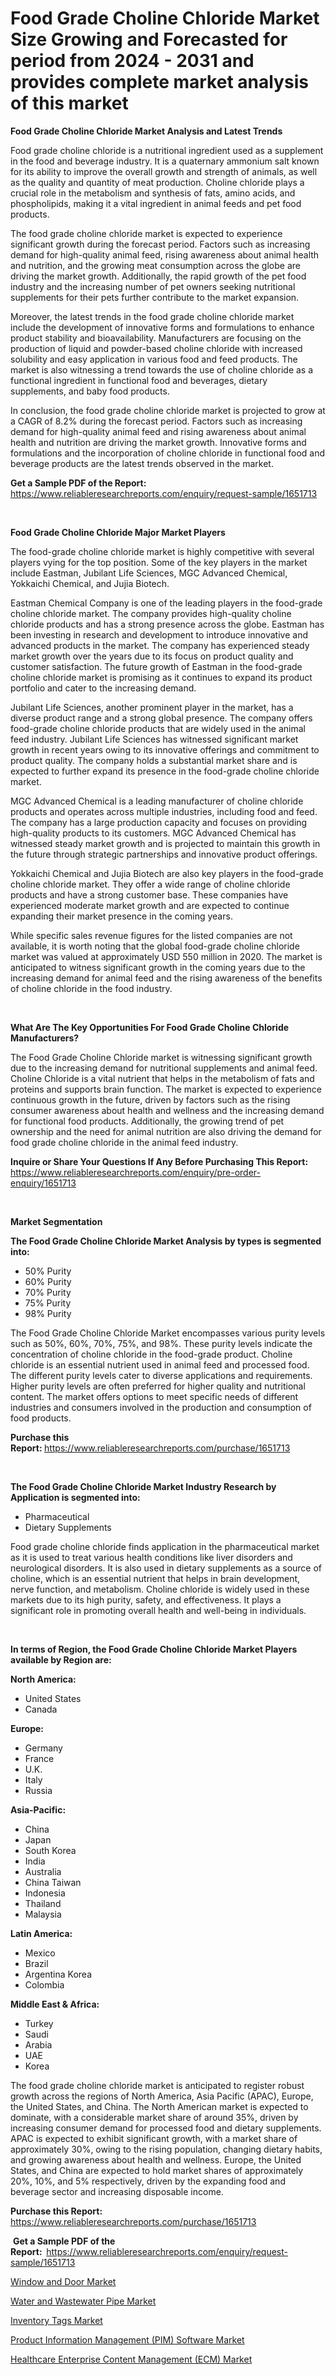 <p><h1>Food Grade Choline Chloride Market Size Growing and Forecasted for period from 2024 - 2031 and provides complete market analysis of this market</h1></p><p><strong>Food Grade Choline Chloride Market Analysis and Latest Trends</strong></p>
<p><p>Food grade choline chloride is a nutritional ingredient used as a supplement in the food and beverage industry. It is a quaternary ammonium salt known for its ability to improve the overall growth and strength of animals, as well as the quality and quantity of meat production. Choline chloride plays a crucial role in the metabolism and synthesis of fats, amino acids, and phospholipids, making it a vital ingredient in animal feeds and pet food products.</p><p>The food grade choline chloride market is expected to experience significant growth during the forecast period. Factors such as increasing demand for high-quality animal feed, rising awareness about animal health and nutrition, and the growing meat consumption across the globe are driving the market growth. Additionally, the rapid growth of the pet food industry and the increasing number of pet owners seeking nutritional supplements for their pets further contribute to the market expansion.</p><p>Moreover, the latest trends in the food grade choline chloride market include the development of innovative forms and formulations to enhance product stability and bioavailability. Manufacturers are focusing on the production of liquid and powder-based choline chloride with increased solubility and easy application in various food and feed products. The market is also witnessing a trend towards the use of choline chloride as a functional ingredient in functional food and beverages, dietary supplements, and baby food products.</p><p>In conclusion, the food grade choline chloride market is projected to grow at a CAGR of 8.2% during the forecast period. Factors such as increasing demand for high-quality animal feed and rising awareness about animal health and nutrition are driving the market growth. Innovative forms and formulations and the incorporation of choline chloride in functional food and beverage products are the latest trends observed in the market.</p></p>
<p><strong>Get a Sample PDF of the Report:&nbsp;</strong> <a href="https://www.reliableresearchreports.com/enquiry/request-sample/1651713">https://www.reliableresearchreports.com/enquiry/request-sample/1651713</a></p>
<p>&nbsp;</p>
<p><strong>Food Grade Choline Chloride Major Market Players</strong></p>
<p><p>The food-grade choline chloride market is highly competitive with several players vying for the top position. Some of the key players in the market include Eastman, Jubilant Life Sciences, MGC Advanced Chemical, Yokkaichi Chemical, and Jujia Biotech.</p><p>Eastman Chemical Company is one of the leading players in the food-grade choline chloride market. The company provides high-quality choline chloride products and has a strong presence across the globe. Eastman has been investing in research and development to introduce innovative and advanced products in the market. The company has experienced steady market growth over the years due to its focus on product quality and customer satisfaction. The future growth of Eastman in the food-grade choline chloride market is promising as it continues to expand its product portfolio and cater to the increasing demand.</p><p>Jubilant Life Sciences, another prominent player in the market, has a diverse product range and a strong global presence. The company offers food-grade choline chloride products that are widely used in the animal feed industry. Jubilant Life Sciences has witnessed significant market growth in recent years owing to its innovative offerings and commitment to product quality. The company holds a substantial market share and is expected to further expand its presence in the food-grade choline chloride market.</p><p>MGC Advanced Chemical is a leading manufacturer of choline chloride products and operates across multiple industries, including food and feed. The company has a large production capacity and focuses on providing high-quality products to its customers. MGC Advanced Chemical has witnessed steady market growth and is projected to maintain this growth in the future through strategic partnerships and innovative product offerings.</p><p>Yokkaichi Chemical and Jujia Biotech are also key players in the food-grade choline chloride market. They offer a wide range of choline chloride products and have a strong customer base. These companies have experienced moderate market growth and are expected to continue expanding their market presence in the coming years.</p><p>While specific sales revenue figures for the listed companies are not available, it is worth noting that the global food-grade choline chloride market was valued at approximately USD 550 million in 2020. The market is anticipated to witness significant growth in the coming years due to the increasing demand for animal feed and the rising awareness of the benefits of choline chloride in the food industry.</p></p>
<p>&nbsp;</p>
<p><strong>What Are The Key Opportunities For Food Grade Choline Chloride Manufacturers?</strong></p>
<p><p>The Food Grade Choline Chloride market is witnessing significant growth due to the increasing demand for nutritional supplements and animal feed. Choline Chloride is a vital nutrient that helps in the metabolism of fats and proteins and supports brain function. The market is expected to experience continuous growth in the future, driven by factors such as the rising consumer awareness about health and wellness and the increasing demand for functional food products. Additionally, the growing trend of pet ownership and the need for animal nutrition are also driving the demand for food grade choline chloride in the animal feed industry.</p></p>
<p><strong>Inquire or Share Your Questions If Any Before Purchasing This Report:</strong> <a href="https://www.reliableresearchreports.com/enquiry/pre-order-enquiry/1651713">https://www.reliableresearchreports.com/enquiry/pre-order-enquiry/1651713</a></p>
<p>&nbsp;</p>
<p><strong>Market Segmentation</strong></p>
<p><strong>The Food Grade Choline Chloride Market Analysis by types is segmented into:</strong></p>
<p><ul><li>50% Purity</li><li>60% Purity</li><li>70% Purity</li><li>75% Purity</li><li>98% Purity</li></ul></p>
<p><p>The Food Grade Choline Chloride Market encompasses various purity levels such as 50%, 60%, 70%, 75%, and 98%. These purity levels indicate the concentration of choline chloride in the food-grade product. Choline chloride is an essential nutrient used in animal feed and processed food. The different purity levels cater to diverse applications and requirements. Higher purity levels are often preferred for higher quality and nutritional content. The market offers options to meet specific needs of different industries and consumers involved in the production and consumption of food products.</p></p>
<p><strong>Purchase this Report:&nbsp;</strong><a href="https://www.reliableresearchreports.com/purchase/1651713">https://www.reliableresearchreports.com/purchase/1651713</a></p>
<p>&nbsp;</p>
<p><strong>The Food Grade Choline Chloride Market Industry Research by Application is segmented into:</strong></p>
<p><ul><li>Pharmaceutical</li><li>Dietary Supplements</li></ul></p>
<p><p>Food grade choline chloride finds application in the pharmaceutical market as it is used to treat various health conditions like liver disorders and neurological disorders. It is also used in dietary supplements as a source of choline, which is an essential nutrient that helps in brain development, nerve function, and metabolism. Choline chloride is widely used in these markets due to its high purity, safety, and effectiveness. It plays a significant role in promoting overall health and well-being in individuals.</p></p>
<p>&nbsp;</p>
<p><strong>In terms of Region, the Food Grade Choline Chloride Market Players available by Region are:</strong></p>
<p>
    <p> <strong> North America: </strong>
        <ul>
            <li>United States</li>
            <li>Canada</li>
        </ul>
        </p> 
    <p> <strong> Europe: </strong>
        <ul>
            <li>Germany</li>
            <li>France</li>
            <li>U.K.</li>
            <li>Italy</li>
            <li>Russia</li>
        </ul>
        </p> 
    <p> <strong> Asia-Pacific: </strong>
        <ul>
            <li>China</li>
            <li>Japan</li>
            <li>South Korea</li>
            <li>India</li>
            <li>Australia</li>
            <li>China Taiwan</li>
            <li>Indonesia</li>
            <li>Thailand</li>
            <li>Malaysia</li>
        </ul>
        </p> 
    <p> <strong> Latin America: </strong>
        <ul>
            <li>Mexico</li>
            <li>Brazil</li>
            <li>Argentina Korea</li>
            <li>Colombia</li>
        </ul>
        </p> 
    <p> <strong> Middle East & Africa: </strong>
        <ul>
            <li>Turkey</li>
            <li>Saudi</li>
            <li>Arabia</li>
            <li>UAE</li>
            <li>Korea</li>
        </ul>
    </p>
    </p>
<p><p>The food grade choline chloride market is anticipated to register robust growth across the regions of North America, Asia Pacific (APAC), Europe, the United States, and China. The North American market is expected to dominate, with a considerable market share of around 35%, driven by increasing consumer demand for processed food and dietary supplements. APAC is expected to exhibit significant growth, with a market share of approximately 30%, owing to the rising population, changing dietary habits, and growing awareness about health and wellness. Europe, the United States, and China are expected to hold market shares of approximately 20%, 10%, and 5% respectively, driven by the expanding food and beverage sector and increasing disposable income.</p></p>
<p><strong>Purchase this Report: </strong><a href="https://www.reliableresearchreports.com/purchase/1651713">https://www.reliableresearchreports.com/purchase/1651713</a></p>
<p>&nbsp;<strong>Get a Sample PDF of the Report:&nbsp;&nbsp;</strong><a href="https://www.reliableresearchreports.com/enquiry/request-sample/1651713">https://www.reliableresearchreports.com/enquiry/request-sample/1651713</a></p>
<p><strong></strong></p>
<p><p><a href="https://medium.com/p/3356f330d5a3/edit">Window and Door Market</a></p><p><a href="https://medium.com/p/cd178299d2a1/edit">Water and Wastewater Pipe Market</a></p><p><a href="https://medium.com/@scotpurdy654/decoding-inventory-tags-market-metrics-market-share-trends-and-growth-patterns-479b0ebd7ea5">Inventory Tags Market</a></p><p><a href="https://github.com/bentleemidoriestelle7o/Market-Research-Report-List-1/blob/main/product-information-management-pim-software-market.md">Product Information Management (PIM) Software Market</a></p><p><a href="https://github.com/suaretopek9/Market-Research-Report-List-1/blob/main/healthcare-enterprise-content-management-ecm-market.md">Healthcare Enterprise Content Management (ECM) Market</a></p></p>